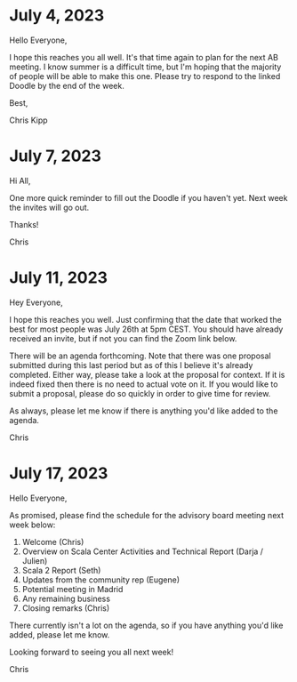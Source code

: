 # July 4, 2023

Hello Everyone,

I hope this reaches you all well. It's that time again to plan for the next AB
meeting. I know summer is a difficult time, but I'm hoping that the majority of
people will be able to make this one. Please try to respond to the linked
Doodle by the end of the week.

<doodle>

Best,

Chris Kipp

# July 7, 2023

Hi All,

One more quick reminder to fill out the Doodle if you haven't yet. Next week the
invites will go out.

Thanks!

Chris

# July 11, 2023

Hey Everyone,

I hope this reaches you well. Just confirming that the date that worked the best
for most people was July 26th at 5pm CEST. You should have already received an
invite, but if not you can find the Zoom link below.

<zoom link>

There will be an agenda forthcoming. Note that there was one proposal submitted
during this last period but as of this I believe it's already completed. Either
way, please take a look at the proposal for context. If it is indeed fixed then
there is no need to actual vote on it. If you would like to submit a proposal,
please do so quickly in order to give time for review.

As always, please let me know if there is anything you'd like added to the
agenda.

Chris

# July 17, 2023

Hello Everyone,

As promised, please find the schedule for the advisory board meeting next week below:
1. Welcome (Chris)
2. Overview on Scala Center Activities and Technical Report (Darja / Julien)
3. Scala 2 Report (Seth)
4. Updates from the community rep (Eugene)
5. Potential meeting in Madrid
6. Any remaining business
7. Closing remarks (Chris)

There currently isn't a lot on the agenda, so if you have anything you'd like
added, please let me know.

Looking forward to seeing you all next week!

Chris

